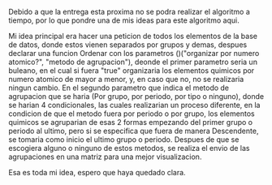 Debido a que la entrega esta proxima no se podra realizar el algoritmo a tiempo, por lo que pondre una de mis ideas para este
algoritmo aqui.

Mi idea principal era hacer una peticion de todos los elementos de la base de datos, donde estos vienen separados por grupos y demas,
despues declarar una funcion Ordenar con los parametros ()("organizar por numero atomico?", "metodo de agrupacion"), deonde el primer
parametro seria un buleano, en el cual si fuera "true" organizaria los elementos quimicos por numero atomico de mayor a menor,
y, en caso que no, no se realizaria ningun cambio. En el segundo parametro que indica el metodo de agrupacion que se haria
(Por grupo, por periodo, por tipo o ninguno), donde se harian 4 condicionales, las cuales realizarian un proceso diferente,
en la condicion de que el metodo fuera por periodo o por grupo, los elementos quimicos se agruparian de esas 2 formas empezando
del primer grupo o periodo al ultimo, pero si se especifica que fuera de manera Descendente, se tomaria como inicio el ultimo
grupo o periodo.
Despues de que se escogiera alguno o ninguno de estos metodos, se realiza el envio de las agrupaciones en una matriz para una mejor
visualizacion.

Esa es toda mi idea, espero que haya quedado clara.
